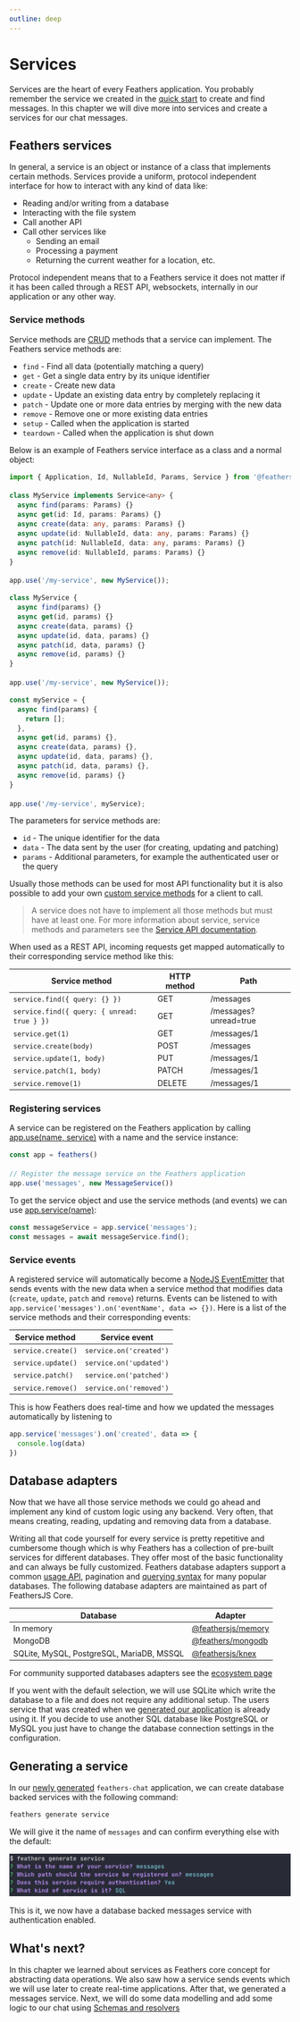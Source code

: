 ```yaml
---
outline: deep
---
```


# Services

Services are the heart of every Feathers application. You probably remember the service we created in the [quick start](./starting.md) to create and find messages. In this chapter we will dive more into services and create a services for our chat messages.

## Feathers services

In general, a service is an object or instance of a class that implements certain methods. Services provide a uniform, protocol independent interface for how to interact with any kind of data like:

- Reading and/or writing from a database
- Interacting with the file system
- Call another API
- Call other services like
  - Sending an email
  - Processing a payment
  - Returning the current weather for a location, etc.

Protocol independent means that to a Feathers service it does not matter if it has been called through a REST API, websockets, internally in our application or any other way.

### Service methods

Service methods are [CRUD](https://en.wikipedia.org/wiki/Create,_read,_update_and_delete) methods that a service can implement. The Feathers service methods are:

- `find` - Find all data (potentially matching a query)
- `get` - Get a single data entry by its unique identifier
- `create` - Create new data
- `update` - Update an existing data entry by completely replacing it
- `patch` - Update one or more data entries by merging with the new data
- `remove` - Remove one or more existing data entries
- `setup` - Called when the application is started
- `teardown` - Called when the application is shut down

Below is an example of Feathers service interface as a class and a normal object:

<Tabs group-name="Service Interface">

<Tab name="TypeScript Class" global-id="ts" >

```ts
import { Application, Id, NullableId, Params, Service } from '@feathersjs/feathers';

class MyService implements Service<any> {
  async find(params: Params) {}
  async get(id: Id, params: Params) {}
  async create(data: any, params: Params) {}
  async update(id: NullableId, data: any, params: Params) {}
  async patch(id: NullableId, data: any, params: Params) {}
  async remove(id: NullableId, params: Params) {}
}

app.use('/my-service', new MyService());
```

</Tab>
<Tab name="JavaScript Class" global-id="js">

```js
class MyService {
  async find(params) {}
  async get(id, params) {}
  async create(data, params) {}
  async update(id, data, params) {}
  async patch(id, data, params) {}
  async remove(id, params) {}
}

app.use('/my-service', new MyService());
```

</Tab>

<Tab name="Object">

```js
const myService = {
  async find(params) {
    return [];
  },
  async get(id, params) {},
  async create(data, params) {},
  async update(id, data, params) {},
  async patch(id, data, params) {},
  async remove(id, params) {}
}

app.use('/my-service', myService);
```

</Tab>

</Tabs>

The parameters for service methods are:

- `id` - The unique identifier for the data
- `data` - The data sent by the user (for creating, updating and patching)
- `params` - Additional parameters, for example the authenticated user or the query

Usually those methods can be used for most API functionality but it is also possible to add your own [custom service methods](../../api/services.md#custom-methods) for a client to call.

<BlockQuote type="note">

A service does not have to implement all those methods but must have at least one. For more information about service, service methods and parameters see the [Service API documentation](../../api/services.md).

</BlockQuote>

When used as a REST API, incoming requests get mapped automatically to their corresponding service method like this:

| Service method | HTTP method | Path |
|---|---|---|
| `service.find({ query: {} })` | GET | /messages |
| `service.find({ query: { unread: true } })` | GET | /messages?unread=true |
| `service.get(1)` | GET | /messages/1 |
| `service.create(body)` | POST | /messages |
| `service.update(1, body)` | PUT | /messages/1 |
| `service.patch(1, body)` | PATCH | /messages/1 |
| `service.remove(1)` | DELETE | /messages/1 |

### Registering services

A service can be registered on the Feathers application by calling [app.use(name, service)](../../api/application.md#use-path-service) with a name and the service instance:

```js
const app = feathers()

// Register the message service on the Feathers application
app.use('messages', new MessageService())
```

To get the service object and use the service methods (and events) we can use [app.service(name)](../../api/application.md#service-path):

```js
const messageService = app.service('messages');
const messages = await messageService.find();
```

### Service events

A registered service will automatically become a [NodeJS EventEmitter](https://nodejs.org/api/events.html) that sends events with the new data when a service method that modifies data (`create`, `update`, `patch` and `remove`) returns. Events can be listened to with `app.service('messages').on('eventName', data => {})`. Here is a list of the service methods and their corresponding events:

| Service method     | Service event           |
| ------------------ | ----------------------- |
| `service.create()` | `service.on('created')` |
| `service.update()` | `service.on('updated')` |
| `service.patch()`  | `service.on('patched')` |
| `service.remove()` | `service.on('removed')` |

This is how Feathers does real-time and how we updated the messages automatically by listening to

```js
app.service('messages').on('created', data => {
  console.log(data)
})
```

## Database adapters

Now that we have all those service methods we could go ahead and implement any kind of custom logic using any backend. Very often, that means creating, reading, updating and removing data from a database.

Writing all that code yourself for every service is pretty repetitive and cumbersome though which is why Feathers has a collection of pre-built services for different databases. They offer most of the basic functionality and can always be fully customized. Feathers database adapters support a common [usage API](../../api/databases/common.md), pagination and [querying syntax](../../api/databases/querying.md) for many popular databases. The following database adapters are maintained as part of FeathersJS Core.

| Database | Adapter |
|---|---|
| In memory | [@feathersjs/memory](../../api/databases/memory.md) |
| MongoDB | [@feathers/mongodb](../../api/databases/mongodb.md) |
| SQLite, MySQL, PostgreSQL, MariaDB, MSSQL | [@feathersjs/knex](../../api/databases/knex.md) |

For community supported databases adapters see the [ecosystem page](https://github.com/feathersjs/awesome-feathersjs#database)

If you went with the default selection, we will use SQLite which write the database to a file and does not require any additional setup. The users service that was created when we [generated our application](./generator.md) is already using it. If you decide to use another SQL database like PostgreSQL or MySQL you just have to change the database connection settings in the configuration.

## Generating a service

In our [newly generated](./generator.md) `feathers-chat` application, we can create database backed services with the following command:

```sh
feathers generate service
```

We will give it the name of `messages` and can confirm everything else with the default:

![feathers generate service prompts](./assets/generate-service.png)

This is it, we now have a database backed messages service with authentication enabled.

## What's next?

In this chapter we learned about services as Feathers core concept for abstracting data operations. We also saw how a service sends events which we will use later to create real-time applications. After that, we generated a messages service. Next, we will do some data modelling and add some logic to our chat using [Schemas and resolvers](./schemas.md)
